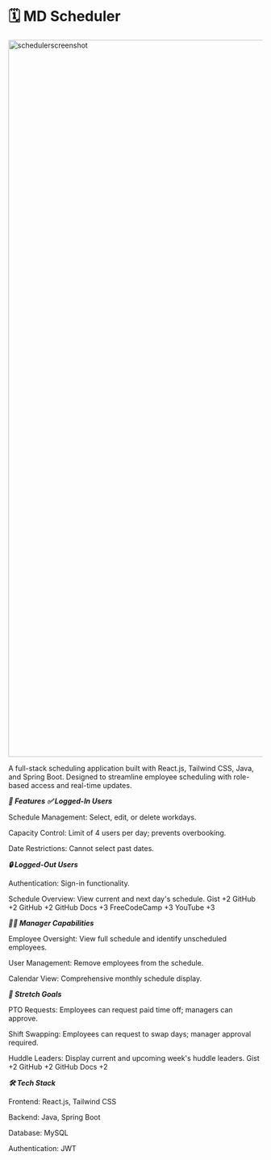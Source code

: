# 🗓️ MD Scheduler

<img width="1422" alt="schedulerscreenshot" src="https://github.com/user-attachments/assets/be04bce9-f279-42ff-ac1f-a41a14e27b9f" />

A full-stack scheduling application built with React.js, Tailwind CSS, Java, and Spring Boot. Designed to streamline employee scheduling with role-based access and real-time updates.

***🚀 Features***
***✅ Logged-In Users***

Schedule Management: Select, edit, or delete workdays.

Capacity Control: Limit of 4 users per day; prevents overbooking.

Date Restrictions: Cannot select past dates.


***🔒 Logged-Out Users***

Authentication: Sign-in functionality.

Schedule Overview: View current and next day's schedule.
Gist
+2
GitHub
+2
GitHub
+2
GitHub Docs
+3
FreeCodeCamp
+3
YouTube
+3

***👨‍💼 Manager Capabilities***

Employee Oversight: View full schedule and identify unscheduled employees.

User Management: Remove employees from the schedule.

Calendar View: Comprehensive monthly schedule display.

***🎯 Stretch Goals***

PTO Requests: Employees can request paid time off; managers can approve.

Shift Swapping: Employees can request to swap days; manager approval required.

Huddle Leaders: Display current and upcoming week's huddle leaders.
Gist
+2
GitHub
+2
GitHub Docs
+2

***🛠️ Tech Stack***

Frontend: React.js, Tailwind CSS

Backend: Java, Spring Boot

Database: MySQL

Authentication: JWT
